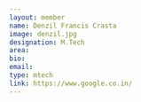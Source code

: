 ```yaml
---
layout: member
name: Denzil Francis Crasta
image: denzil.jpg
designation: M.Tech
area:
bio:
email:
type: mtech
link: https://www.google.co.in/
---
```

